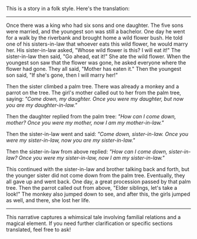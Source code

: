 This is a story in a folk style. Here's the translation:

---

Once there was a king who had six sons and one daughter. The five sons were married, and the youngest son was still a bachelor. One day he went for a walk by the riverbank and brought home a wild flower bush. He told one of his sisters-in-law that whoever eats this wild flower, he would marry her. His sister-in-law asked, "Whose wild flower is this? I will eat it!" The sister-in-law then said, "Go ahead, eat it!" She ate the wild flower. When the youngest son saw that the flower was gone, he asked everyone where the flower had gone. They all said, "Mother has eaten it." Then the youngest son said, "If she's gone, then I will marry her!"

Then the sister climbed a palm tree. There was already a monkey and a parrot on the tree. The girl's mother called out to her from the palm tree, saying:
*"Come down, my daughter. Once you were my daughter, but now you are my daughter-in-law."*

Then the daughter replied from the palm tree:
*"How can I come down, mother? Once you were my mother, now I am my mother-in-law."*

Then the sister-in-law went and said:
*"Come down, sister-in-law. Once you were my sister-in-law, now you are my sister-in-law."*

Then the sister-in-law from above replied:
*"How can I come down, sister-in-law? Once you were my sister-in-law, now I am my sister-in-law."*

This continued with the sister-in-law and brother talking back and forth, but the younger sister did not come down from the palm tree. Eventually, they all gave up and went back. One day, a great procession passed by that palm tree. Then the parrot called out from above, "Elder siblings, let's take a look!" The monkey also jumped down to see, and after this, the girls jumped as well, and there, she lost her life. 

--- 

This narrative captures a whimsical tale involving familial relations and a magical element. If you need further clarification or specific sections translated, feel free to ask!